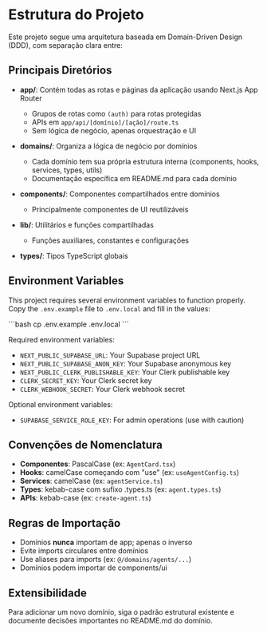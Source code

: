 # Estrutura do Projeto

Este projeto segue uma arquitetura baseada em Domain-Driven Design (DDD), com separação clara entre:

## Principais Diretórios

- **app/**: Contém todas as rotas e páginas da aplicação usando Next.js App Router
  - Grupos de rotas como `(auth)` para rotas protegidas
  - APIs em `app/api/[domínio]/[ação]/route.ts`
  - Sem lógica de negócio, apenas orquestração e UI

- **domains/**: Organiza a lógica de negócio por domínios
  - Cada domínio tem sua própria estrutura interna (components, hooks, services, types, utils)
  - Documentação específica em README.md para cada domínio

- **components/**: Componentes compartilhados entre domínios
  - Principalmente componentes de UI reutilizáveis

- **lib/**: Utilitários e funções compartilhadas
  - Funções auxiliares, constantes e configurações

- **types/**: Tipos TypeScript globais

## Environment Variables

This project requires several environment variables to function properly. Copy the `.env.example` file to `.env.local` and fill in the values:

\`\`\`bash
cp .env.example .env.local
\`\`\`

Required environment variables:

- `NEXT_PUBLIC_SUPABASE_URL`: Your Supabase project URL
- `NEXT_PUBLIC_SUPABASE_ANON_KEY`: Your Supabase anonymous key
- `NEXT_PUBLIC_CLERK_PUBLISHABLE_KEY`: Your Clerk publishable key
- `CLERK_SECRET_KEY`: Your Clerk secret key
- `CLERK_WEBHOOK_SECRET`: Your Clerk webhook secret

Optional environment variables:

- `SUPABASE_SERVICE_ROLE_KEY`: For admin operations (use with caution)

## Convenções de Nomenclatura

- **Componentes**: PascalCase (ex: `AgentCard.tsx`)
- **Hooks**: camelCase começando com "use" (ex: `useAgentConfig.ts`)
- **Services**: camelCase (ex: `agentService.ts`)
- **Types**: kebab-case com sufixo .types.ts (ex: `agent.types.ts`)
- **APIs**: kebab-case (ex: `create-agent.ts`)

## Regras de Importação

- Domínios **nunca** importam de app; apenas o inverso
- Evite imports circulares entre domínios
- Use aliases para imports (ex: `@/domains/agents/...`)
- Domínios podem importar de components/ui

## Extensibilidade

Para adicionar um novo domínio, siga o padrão estrutural existente e documente decisões importantes no README.md do domínio.
